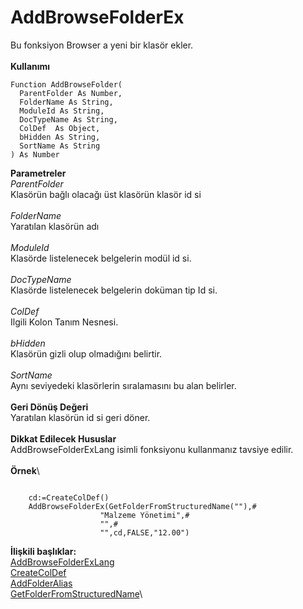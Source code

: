 # AddBrowseFolderEx

Bu fonksiyon Browser a yeni bir klasör ekler.\
\
**Kullanımı**

```
Function AddBrowseFolder(
  ParentFolder As Number,
  FolderName As String,
  ModuleId As String,
  DocTypeName As String,
  ColDef  As Object,
  bHidden As String,
  SortName As String
) As Number
```

**Parametreler**\
_ParentFolder_\
Klasörün bağlı olacağı üst klasörün klasör id si\
\
_FolderName_\
Yaratılan klasörün adı\
\
_ModuleId_\
Klasörde listelenecek belgelerin modül id si.\
\
_DocTypeName_\
Klasörde listelenecek belgelerin doküman tip Id si.\
\
_ColDef_\
Ilgili Kolon Tanım Nesnesi.\
\
_bHidden_\
Klasörün gizli olup olmadığını belirtir.\
\
_SortName_\
Aynı seviyedeki klasörlerin sıralamasını bu alan belirler.\
\
**Geri Dönüş Değeri**\
Yaratılan klasörün id si geri döner.\
\
**Dikkat Edilecek Hususlar**\
AddBrowseFolderExLang isimli fonksiyonu kullanmanız tavsiye edilir.\
\
**Örnek**\


```
  
    cd:=CreateColDef() 
    AddBrowseFolderEx(GetFolderFromStructuredName(""),#
                    "Malzeme Yönetimi",#
                    "",#
                    "",cd,FALSE,"12.00")
```

**İlişkili başlıklar:**\
[AddBrowseFolderExLang](addbrowsefolderexlang.md)\
[CreateColDef](createcoldef.md)\
[AddFolderAlias](addfolderalias.md)\
[GetFolderFromStructuredName](getfolderfromstructuredname.md)\
